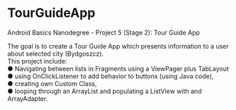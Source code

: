 # TourGuideApp
Android Basics Nanodegree - Project 5 (Stage 2): Tour Guide App<br>

The goal is to create a Tour Guide App which presents information to a user about selected city (Bydgoszcz).<br>
This project include:<br>
● Navigating between lists in Fragments using a ViewPager plus TabLayout<br>
● using OnClickListener to add behavior to buttons (using Java code),<br>
● creating own Custom Class,<br>
● looping through an ArrayList and populating a ListView with and ArrayAdapter.<br>
